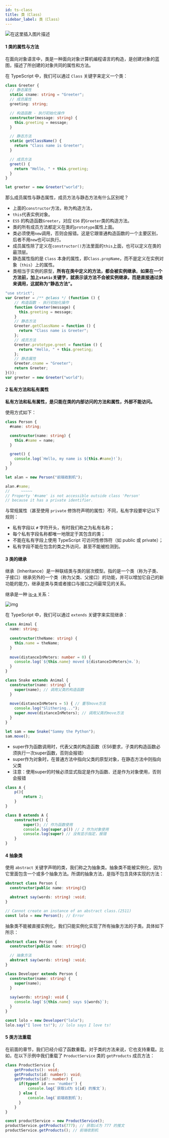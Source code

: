 ```yaml
---
id: ts-class
title: 类（Class）
sidebar_label: 类（Class）
---
```


![在这里插入图片描述](../../static/img/class.jpeg)


#### 1 类的属性与方法

在面向对象语言中，类是一种面向对象计算机编程语言的构造，是创建对象的蓝图，描述了所创建的对象共同的属性和方法。

在 TypeScript 中，我们可以通过 `Class` 关键字来定义一个类：

```typescript
class Greeter {
  // 静态属性
  static cname: string = "Greeter";
  // 成员属性
  greeting: string;

  // 构造函数 - 执行初始化操作
  constructor(message: string) {
    this.greeting = message;
  }

  // 静态方法
  static getClassName() {
    return "Class name is Greeter";
  }

  // 成员方法
  greet() {
    return "Hello, " + this.greeting;
  }
}

let greeter = new Greeter("world");
```

那么成员属性与静态属性，成员方法与静态方法有什么区别呢？

- 上面的`constructor`方法，称为构造方法，
- `this`代表实例对象。
- `ES5` 的构造函数`Greeter`，对应 `ES6` 的`Greeter`类的构造方法。
- 类的所有成员方法都定义在类的`prototype`属性上面。
- 类必须使用`new`调用，否则会报错。这是它跟普通构造函数的一个主要区别，后者不用`new`也可以执行。
- 成员属性除了定义在`constructor()`方法里面的`this`上面，也可以定义在类的最顶层。
- 静态属性指的是 `Class` 本身的属性，即`Class.propName`，而不是定义在实例对象（`this`）上的属性。
- 类相当于实例的原型，**所有在类中定义的方法，都会被实例继承**。**如果在一个方法前，加上`static`关键字，就表示该方法不会被实例继承，而是直接通过类来调用，这就称为“静态方法”。**

```javascript
"use strict";
var Greeter = /** @class */ (function () {
    // 构造函数 - 执行初始化操作
    function Greeter(message) {
      this.greeting = message;
    }
    // 静态方法
    Greeter.getClassName = function () {
      return "Class name is Greeter";
    };
    // 成员方法
    Greeter.prototype.greet = function () {
      return "Hello, " + this.greeting;
    };
    // 静态属性
    Greeter.cname = "Greeter";
    return Greeter;
}());
var greeter = new Greeter("world");
```

#### 2 私有方法和私有属性

**私有方法和私有属性，是只能在类的内部访问的方法和属性，外部不能访问。**

使用方式如下：

```typescript
class Person {
  #name: string;

  constructor(name: string) {
    this.#name = name;
  }

  greet() {
    console.log(`Hello, my name is ${this.#name}!`);
  }
}

let alan = new Person("前端收割机");

alan.#name;
//     ~~~~~
// Property '#name' is not accessible outside class 'Person'
// because it has a private identifier.
```

与常规属性（甚至使用 `private` 修饰符声明的属性）不同，私有字段要牢记以下规则：

- 私有字段以 `#` 字符开头，有时我们称之为私有名称；
- 每个私有字段名称都唯一地限定于其包含的类；
- 不能在私有字段上使用 TypeScript 可访问性修饰符（如 public 或 private）；
- 私有字段不能在包含的类之外访问，甚至不能被检测到。

#### 3 类的继承

继承（Inheritance）是一种联结类与类的层次模型。指的是一个类（称为子类、子接口）继承另外的一个类（称为父类、父接口）的功能，并可以增加它自己的新功能的能力，继承是类与类或者接口与接口之间最常见的关系。

继承是一种 [is-a ](https://link.juejin.cn/?target=https%3A%2F%2Fzh.wikipedia.org%2Fwiki%2FIs-a) 关系：

![img](../../static/img/class2.jpeg)

在 TypeScript 中，我们可以通过 `extends` 关键字来实现继承：

```typescript
class Animal {
  name: string;
  
  constructor(theName: string) {
    this.name = theName;
  }
  
  move(distanceInMeters: number = 0) {
    console.log(`${this.name} moved ${distanceInMeters}m.`);
  }
}

class Snake extends Animal {
  constructor(name: string) {
    super(name); // 调用父类的构造函数
  }
  
  move(distanceInMeters = 5) { // 重写move方法
    console.log("Slithering...");
    super.move(distanceInMeters); // 调用父类的move方法
  }
}

let sam = new Snake("Sammy the Python");
sam.move();
```

- super作为函数调用时，代表父类的构造函数（ES6要求，子类的构造函数必须执行一次super函数，否则会报错）
- super作为对象时，在普通方法中指向父类的原型对象，在静态方法中则指向父类
- 注意：使用super的时候必须显式指定是作为函数、还是作为对象使用，否则会报错

```typescript
class A {
    p(){
        return 2;
    }
}

class B extends A {
    constructor() {
        super(); // 作为函数使用
        console.log(super.p()) // 2 作为对象使用
        console.log(super) // 没有显示指定，报错
    }
}
```

#### 4 抽象类

使用 `abstract` 关键字声明的类，我们称之为抽象类。抽象类不能被实例化，因为它里面包含一个或多个抽象方法。所谓的抽象方法，是指不包含具体实现的方法：

```typescript
abstract class Person {
  constructor(public name: string){}

  abstract say(words: string) :void;
}

// Cannot create an instance of an abstract class.(2511)
const lolo = new Person(); // Error
```

抽象类不能被直接实例化，我们只能实例化实现了所有抽象方法的子类。具体如下所示：

```typescript
abstract class Person {
  constructor(public name: string){}

  // 抽象方法
  abstract say(words: string) :void;
}

class Developer extends Person {
  constructor(name: string) {
    super(name);
  }
  
  say(words: string): void {
    console.log(`${this.name} says ${words}`);
  }
}

const lolo = new Developer("lolo");
lolo.say("I love ts!"); // lolo says I love ts!
```

#### 5 类方法重载

在前面的章节，我们已经介绍了函数重载。对于类的方法来说，它也支持重载。比如，在以下示例中我们重载了 `ProductService` 类的 `getProducts` 成员方法：

```typescript
class ProductService {
    getProducts(): void;
    getProducts(id: number): void;
    getProducts(id?: number) {
      if(typeof id === 'number') {
          console.log(`获取id为 ${id} 的推文`);
      } else {
          console.log(`前端收割机`);
      }  
    }
}

const productService = new ProductService();
productService.getProducts(777); // 获取id为 777 的推文
productService.getProducts(); // 前端收割机
```

